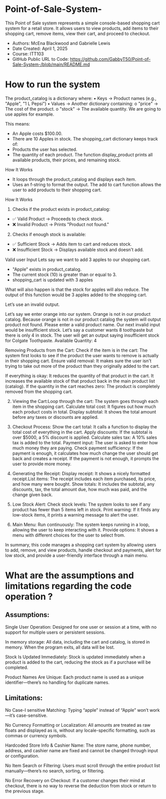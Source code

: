 # Point-of-Sale-System-
This Point of Sale system represents a simple console-based shopping cart system for a retail store. It allows users to view products, add items to their shopping cart, remove items, view their cart, and proceed to checkout.

+ Authors: McEna Blackwood and Gabrielle Lewis
+ Date Created: April 1, 2025 
+ Course: ITT103 
+ GitHub Public URL to Code: https://github.com/GabbyT50/Point-of-Sale-System-/blob/main/README.md

# How to run the system 

The product_catalog is a dictionary where:
•	Keys → Product names (e.g., "Apple", "1 L Pepsi")
•	Values → Another dictionary containing:
o	"price" → The cost of the product.
o	"stock" → The available quantity.
We are going to use apples for example. 

This means:
+	An Apple costs $100.00.
+	There are 10 Apples in stock.
The shopping_cart dictionary keeps track of:
+	Products the user has selected.
+	The quantity of each product.
The function display_product prints all available products, their prices, and remaining stock.

How It Works
+	It loops through the product_catalog and displays each item.
+	Uses an f-string to format the output.
The add to cart function allows the user to add products to their shopping cart.

How It Works
1.	Checks if the product exists in product_catalog:
+	✅ Valid Product → Proceeds to check stock.
+ ❌ Invalid Product → Prints "Product not found."
2.	Checks if enough stock is available:
+ ✅ Sufficient Stock → Adds item to cart and reduces stock.
+	❌ Insufficient Stock → Displays available stock and doesn't add.

Valid user Input
Lets say we want to add 3 apples to our shopping cart. 
+	"Apple" exists in product_catalog.
+	The current stock (10) is greater than or equal to 3.
+ shopping_cart is updated with 3 apples
  
What will also happen is that the stock for apples will also reduce. 
The output of this function would be 3 apples added to the shopping cart. 

Let’s use an invalid output. 

Let’s say we enter orange into our system. Orange is not in our product catalog. Because orange is not in our product catalog the system will output product not found. Please enter a valid product name. 
Our next invalid input would be insufficient stock. 
Let’s say a customer wants 8 toothpaste but there is only 4 in stock. The user will get an output saying insufficient stock for Colgate Toothpaste. Available Quantity: 4

Removing Products from the Cart:
Check if the item is in the cart: The system first looks to see if the product the user wants to remove is actually in their shopping cart.
Ensure valid removal: It makes sure the user isn't trying to take out more of the product than they originally added to the cart.

If everything is okay:
It reduces the quantity of that product in the cart.
It increases the available stock of that product back in the main product list (catalog).
If the quantity in the cart reaches zero: The product is completely removed from the shopping cart.

2. Viewing the Cart:Loop through the cart: The system goes through each item in the shopping cart.
Calculate total cost: It figures out how much each product costs in total.
Display subtotal: It shows the total amount before any taxes or discounts are applied.

3. Checkout Process:
Show the cart total: It calls a function to display the total cost of everything in the cart.
Apply discounts: If the subtotal is over $5000, a 5% discount is applied.
Calculate sales tax: A 10% sales tax is added to the total.
Payment input: The user is asked to enter how much money they are paying.
Check payment sufficiency:
If the payment is enough, it calculates how much change the user should get back and creates a receipt.
If the payment is not enough, it prompts the user to provide more money.

4. Generating the Receipt:
Display receipt: It shows a nicely formatted receipt.List items: The receipt includes each item purchased, its price, and how many were bought.
Show totals: It includes the subtotal, any discounts, tax, the total amount due, how much was paid, and the change given back.

5. Low Stock Alert:
Check stock levels: The system looks to see if any product has fewer than 5 items left in stock.
Print warning: If it finds any low-stock items, it prints a warning message to alert the user.

6. Main Menu:
Run continuously: The system keeps running in a loop, allowing the user to keep interacting with it.
Provide options: It shows a menu with different choices for the user to select from.

In summary, this code manages a shopping cart system by allowing users to add, remove, and view products, handle checkout and payments, alert for low stock, and provide a user-friendly interface through a main menu.

# What are the assumptions and limitations regarding the code operation ? 

## Assumptions:  

Single User Operation: Designed for one user or session at a time, with no support for multiple users or persistent sessions.

In memory storage: All data, including the cart and catalog, is stored in memory. When the program exits, all data will be lost.

Stock Is Updated Immediately: Stock is updated immediately when a product is added to the cart, reducing the stock as if a purchase will be completed.

Product Names Are Unique: Each product name is used as a unique identifier—there’s no handling for duplicate names.

## Limitations: 

No Case-I sensitive Matching: Typing “apple” instead of “Apple” won’t work—it’s case-sensitive.

No Currency Formatting or Localization: All amounts are treated as raw floats and displayed as is, without any locale-specific formatting, such as commas or currency symbols.

Hardcoded Store Info & Cashier Name: The store name, phone number, address, and cashier name are fixed and cannot be changed through input or configuration.

No Item Search or Filtering: Users must scroll through the entire product list manually—there’s no search, sorting, or filtering.

No Error Recovery on Checkout: If a customer changes their mind at checkout, there is no way to reverse the deduction from stock or return to the previous stage.

